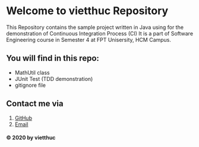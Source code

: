 # Welcome to vietthuc Repository

This Repository contains the sample project written in Java using
for the demonstration of Continuous Integration Process (CI)
It is a part of Software Engineering course in Semester 4 at FPT
Unisersity, HCM Campus.

## You will find in this repo:
* MathUtil class
* JUnit Test (TDD demonstration)
* gitignore file

## Contact me via
1. [GitHub](https://github.com/wesleynguyen2511)
2. [Email](dragon251100@gmail.com)

#### © 2020 by vietthuc

